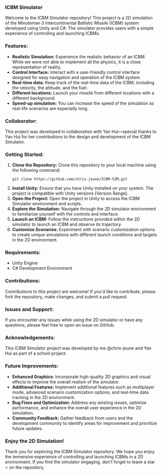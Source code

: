 ### ICBM Simulator

Welcome to the ICBM Simulator repository! This project is a 2D simulation of the Minuteman 3 Intercontinental Ballistic Missile (ICBM) system developed using Unity and C#. The simulator provides users with a simple experience of controlling and launching ICBMs.

### Features:
- **Realistic Simulation:** Experience the realistic behavior of an ICBM. While we were not able to implement all the physics, it is a close representation of reality.
- **Control Interface:** Interact with a user-friendly control interface designed for easy navigation and operation of the ICBM system.
- **Real-time data:** Keep track of the real-time data of the ICBM, including the velocity, the altitude, and the fuel.
- **Different locations:** Launch your missile from different locations with a different background.
- **Speed-up simulation:** You can increase the speed of the simulation as real-life scenarios are especially long.

### Collaborator:
This project was developed in collaboration with Yan Hui—special thanks to Yan Hui for her contributions to the design and development of the ICBM Simulator.

### Getting Started:
1. **Clone the Repository:** Clone this repository to your local machine using the following command:
   ```
   git clone https://github.com/chris-jeune/ICBM-SIM.git
   ```
2. **Install Unity:** Ensure that you have Unity installed on your system. The project is compatible with Unity versions [Version Range].
3. **Open the Project:** Open the project in Unity to access the ICBM Simulator environment and scripts.
4. **Explore the Simulation:** Navigate through the 2D simulator environment to familiarize yourself with the controls and interface.
5. **Launch an ICBM:** Follow the instructions provided within the 2D simulator to launch an ICBM and observe its trajectory.
6. **Customize Scenarios:** Experiment with scenario customization options to create unique simulations with different launch conditions and targets in the 2D environment.

### Requirements:
- Unity Engine
- C# Development Environment

### Contributions:
Contributions to this project are welcome! If you'd like to contribute, please fork the repository, make changes, and submit a pull request.

### Issues and Support:
If you encounter any issues while using the 2D simulator or have any questions, please feel free to open an issue on GitHub.

### Acknowledgements:
This ICBM Simulator project was developed by me @chris-jeune and Yan Hui as part of a school project.

### Future Improvements:
- **Enhanced Graphics:** Incorporate high-quality 2D graphics and visual effects to improve the overall realism of the simulator.
- **Additional Features:** Implement additional features such as multiplayer mode, advanced scenario customization options, and real-time data tracking in the 2D environment.
- **Bug Fixes and Optimization:** Address any existing issues, optimize performance, and enhance the overall user experience in the 2D simulation.
- **Community Feedback:** Gather feedback from users and the development community to identify areas for improvement and prioritize future updates.

### Enjoy the 2D Simulation!
Thank you for exploring the ICBM Simulator repository. We hope you enjoy the immersive experience of controlling and launching ICBMs in a 2D environment. If you find the simulator engaging, don't forget to leave a star ⭐️ on the repository.
